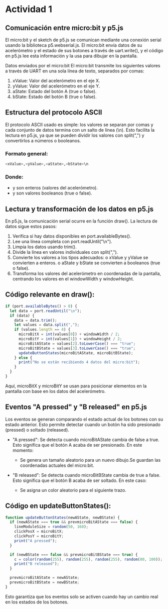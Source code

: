 # Actividad 1

## Comunicación entre micro:bit y p5.js
El micro:bit y el sketch de p5.js se comunican mediante una conexión serial usando la biblioteca p5.webserial.js. El micro:bit envía datos de su acelerómetro y el estado de sus botones a través de uart.write(), y el código en p5.js lee esta información y la usa para dibujar en la pantalla.

Datos enviados por el micro:bit
El micro:bit transmite los siguientes valores a través de UART en una sola línea de texto, separados por comas:
1.	xValue: Valor del acelerómetro en el eje X.
2.	yValue: Valor del acelerómetro en el eje Y.
3.	aState: Estado del botón A (true o false).
4.	bState: Estado del botón B (true o false).


## Estructura del protocolo ASCII
El protocolo ASCII usado es simple: los valores se separan por comas y cada conjunto de datos termina con un salto de línea (\n). Esto facilita la lectura en p5.js, ya que se pueden dividir los valores con split(",") y convertirlos a números o booleanos.

### Formato general:
``` py
<xValue>,<yValue>,<aState>,<bState>\n
``` 
### Donde:
* <xValue> y <yValue> son enteros (valores del acelerómetro).
* <aState> y <bState> son valores booleanos (true o false).

## Lectura y transformación de los datos en p5.js
En p5.js, la comunicación serial ocurre en la función draw(). La lectura de datos sigue estos pasos:

1.	Verifica si hay datos disponibles en port.availableBytes().
2.	Lee una línea completa con port.readUntil("\n").
3.	Limpia los datos usando trim().
4.	Divide la línea en valores individuales con split(",").
5.	Convierte los valores a los tipos adecuados:
o	xValue y yValue se convierten a enteros.
o	aState y bState se convierten a booleanos (true o false).
6.	Transforma los valores del acelerómetro en coordenadas de la pantalla, centrando los valores en el windowWidth y windowHeight.

## Código relevante en draw():
``` js
if (port.availableBytes() > 0) {
  let data = port.readUntil("\n");
  if (data) {
    data = data.trim();
    let values = data.split(",");
    if (values.length == 4) {
      microBitX = int(values[0]) + windowWidth / 2;
      microBitY = int(values[1]) + windowHeight / 2;
      microBitAState = values[2].toLowerCase() === "true";
      microBitBState = values[3].toLowerCase() === "true";
      updateButtonStates(microBitAState, microBitBState);
    } else {
      print("No se están recibiendo 4 datos del micro:bit");
    }
  }
}
```
Aquí, microBitX y microBitY se usan para posicionar elementos en la pantalla con base en los datos del acelerómetro.

## Eventos "A pressed" y "B released" en p5.js

Los eventos se generan comparando el estado actual de los botones con su estado anterior. Esto permite detectar cuando un botón ha sido presionado (pressed) o soltado (released).
* "A pressed": Se detecta cuando microBitAState cambia de false a true. Esto significa que el botón A acaba de ser presionado. En este momento:

  * Se genera un tamaño aleatorio para un nuevo dibujo.Se guardan las coordenadas actuales del micro:bit.
* "B released": Se detecta cuando microBitBState cambia de true a false. Esto significa que el botón B acaba de ser soltado. En este caso:
  * Se asigna un color aleatorio para el siguiente trazo.

## Código en updateButtonStates():
``` js
function updateButtonStates(newAState, newBState) {
  if (newAState === true && prevmicroBitAState === false) {
    lineModuleSize = random(50, 160);
    clickPosX = microBitX;
    clickPosY = microBitY;
    print("A pressed");
  }

  if (newBState === false && prevmicroBitBState === true) {
    c = color(random(255), random(255), random(255), random(80, 100));
    print("B released");
  }

  prevmicroBitAState = newAState;
  prevmicroBitBState = newBState;
}
```

Esto garantiza que los eventos solo se activen cuando hay un cambio real en los estados de los botones.
